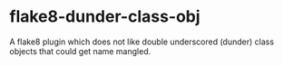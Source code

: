 # flake8-dunder-class-obj
A flake8 plugin which does not like double underscored (dunder) class objects that could get name mangled.
